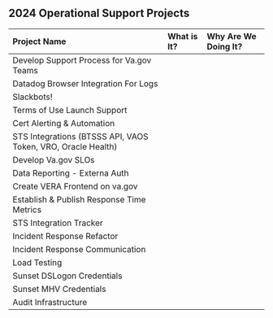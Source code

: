 ## 2024 Operational Support Projects

| Project Name          | What is It?       | Why Are We Doing It? |
| :------------- |:------------- | :----- |
| Develop Support Process for Va.gov Teams | | |
| Datadog Browser Integration For Logs| | |
| Slackbots! | | |
| Terms of Use Launch Support | | |
| Cert Alerting & Automation  | | |
| STS Integrations (BTSSS API, VAOS Token, VRO, Oracle Health)|  | |
| Develop Va.gov SLOs | | |
| Data Reporting - Externa Auth | | |
| Create VERA Frontend on va.gov | | |
| Establish & Publish Response Time Metrics | | |
| STS Integration Tracker | | |
| Incident Response Refactor| | |
| Incident Response Communication | | |
| Load Testing | | |
| Sunset DSLogon Credentials | | |
| Sunset MHV Credentials| | |
| Audit Infrastructure | | |
